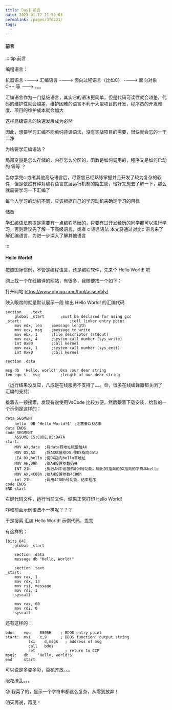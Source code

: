 ```yaml
---
title: Day1-前言
date: 2023-01-17 21:50:03
permalink: /pages/3f6221/
tags:
  - 
---
```

#### 前言



::: tip 前言



编程语言：

机器语言 ----> 汇编语言  ---->  面向过程语言（比如C）  ---->  面向对象 C++ 等 ---> 。。。



汇编语言作为一门低级语言，其实它的语法更简单，但是代码可读性就会越差，代码的维护性就会越差，维护困难的语言不利于大型项目的开发，程序员的开发难度、项目的维护成本就会加大

这样高级语言的快速发展成为必然

因此，想要学习汇编不能单纯背诵语法，没有实战项目的需要，很快就会忘的一干二净



为啥要学汇编语法？

局部变量是怎么存储的，内存怎么分区的，函数是如何调用的，程序又是如何启动的 等等 ？

当你学完c 或者其他高级语言后，尽管您已经熟练掌握并且开发了较为复杂的软件，但是依然有种对编程语言底层运行机制的陌生感，恰好又想去了解一下，那么就需要学习一下汇编了

每个人学习的动机不同，应该根据自己的学习动机来确定学习的目标



储备

学汇编语法前提是需要有一点编程基础的，只要有过开发经历的同学都可以进行学习，否则建议先了解一下高级语言，或者 c 语言语法
本文将通过对比c 语言来了解汇编语言，为进一步深入了解其他语言


:::



####  Hello World!

按照国际惯例，不管是编程语言，还是编程软件，先来个 Hello World! 吧

网上找一个在线编译的网站，有很多，我随便找一个如下：

打开网站 https://www.nhooo.com/tool/assembly/

映入眼帘的就是默认展示一段 输出 Hello World! 的汇编代码

```assembly
section    .text
    global _start       ;must be declared for using gcc
_start:                     ;tell linker entry point
    mov edx, len    ;message length
    mov ecx, msg    ;message to write
    mov ebx, 1      ;file descriptor (stdout)
    mov eax, 4      ;system call number (sys_write)
    int 0x80        ;call kernel
    mov eax, 1      ;system call number (sys_exit)
    int 0x80        ;call kernel

section .data

msg db  'Hello, world!',0xa ;our dear string
len equ $ - msg         ;length of our dear string
```

（运行结果没反应，八成是在线服务不支持了。。。😓，很多在线编译器都关闭了汇编的支持）



接着去一顿搜索，发现有说使用VsCode 比较方便，然后跟着下载安装，给我的一个示例是这样的：

```assembly
data SEGMENT
    hello  DB 'Hello World!$' ;注意要以$结束
data ENDS
code SEGMENT
    ASSUME CS:CODE,DS:DATA
start:
    MOV AX,data  ;将data首地址赋值给AX                
    MOV DS,AX    ;将AX赋值给DS,使DS指向data
    LEA DX,hello ;使DX指向hello首地址
    MOV AH,09h   ;给AH设置参数09H
    INT 21h      ;执行AH中设置的09H号功能。输出DS指向的DX指向的字符串hello
    MOV AX,4C00h ;给AH设置参数4C00h
    int 21h      ;调用4C00h号功能，结束程序
code ENDS
END start
```

右键代码文件，运行当前文件，结果正常打印 Hello World!



咋和前面示例语法不一样呢？？？

于是搜索 汇编 Hello World! 示例代码，乖乖

有这样的：

```assembly
[bits 64]
    global _start
 
    section .data
    message db "Hello, World!"
 
    section .text
_start:
    mov rax, 1
    mov rdx, 13
    mov rsi, message
    mov rdi, 1
    syscall
 
    mov rax, 60
    mov rdi, 0
    syscall

```



还有这样的：

```assembly
bdos    equ    0005H    ; BDOS entry point
start:  mvi    c,9      ; BDOS function: output string
          lxi    d,msg$   ; address of msg
          call   bdos
          ret             ; return to CCP
msg$:   db    'Hello, world!$'
end     start
```



可以说是多姿多彩，百花齐放。。。

眼花缭乱。。。



😓 我菜了的，显示一个字符串都这么复杂，从零到放弃！

明天再说，再见！

